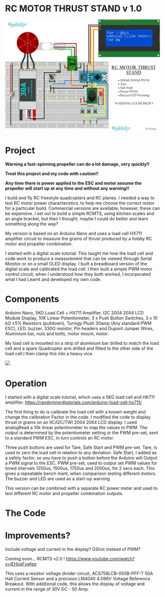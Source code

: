 # RC MOTOR THRUST STAND v 1.0
 ![](/Images/RCMTTSPWM_4829x3529.png) 
# Project
**Warning a fast-spinning propeller can do a lot damage, very quickly!!**

**Treat this project and my code with caution!!**

**Any time there is power applied to the ESC and motor assume the propeller will start up at any time and without any warning!!**

I build and fly RC freestyle quadcopters and RC planes. I needed a way to test RC motor power characteristics, to help me choose the correct motor for a particular build. Commercial versions are available; however, these can be expensive. 
I set out to build a simple RCMTS, using kitchen scales and an angle bracket, but then I thought, maybe I could do better and learn something along the way?

My version is based on an Arduino Nano and uses a load cell HX711
amplifier circuit to measure the grams of thrust produced by a hobby RC motor and propeller combination.

I started with a digital scale tutorial.
This taught me how the load cell and code work to produce a measurement that can be viewed through Serial Monitor or on a small OLED display.
I built a breadboard version of the digital scale and calibrated the load cell.
I then built a simple PWM motor control circuit, when I understood how they both worked, I incorporated what I had 
Learnt and developed my own code.
# Components
Arduino Nano, 5KG Load Cell + HX711 Amplifier, I2C 2004 20X4 LCD Module Display, 10K Linear Potentiometer, 3 x Push Button Switches,
3 x 10 kΩ ±5% Resistors (pulldown), Turnigy Plush 30amp (Any standard PWM ESC), LED, buzzer, 330Ω resistor, Pin headers and Dupont Jumper Wires,
Aluminium bar, nuts and bolts, motor mount, motor.

My load cell is mounted on a strip of aluminium bar drilled to match the load cell and a spare Quadcopter arm drilled and fitted
to the other side of the load cell.I then clamp this into a heavy vice.


 ![](Images/RC_MOTOR_THRUST_STAND_PHOTO_2405x2250.png)
 
 # Operation
 I started with a digital scale tutorial, which uses a 5KG load cell and HK711 amplifier.
https://randomnerdtutorials.com/arduino-load-cell-hx711/

The first thing to do is calibrate the load cell with a known weight and change the calibration
Factor in the code. 
I modified the code to display thrust in grams on an IIC/I2C/TWI 2004 20X4 LCD display.
I used analogRead a 10k linear potentiometer to map the values to PWM.
The output is determined by the potentiometer setting or the PWM pre-set, sent to a 
standard PWM ESC, in turn controls an RC motor.

Three push buttons are used for Tare, Safe Start and PWM pre-set.
Tare, is used to zero the load cell in relation to any deviation.
Safe Start, I added as a safety factor, so you have to push a button before the Arduino will
Output a PWM signal to the ESC.
PWM pre-set, used to output set PWM values for timed intervals 1250us, 1500us, 1750us and 2000us, for 2 secs each. 
This gives a repeatable bench mark, when comparison testing different motors.
The buzzer and LED are used as a start-up warning.

This version can be combined with a separate RC power meter and used to test different RC motor and propeller combination outputs.

# The Code


# Improvements?
Include voltage and current in the display?
DShot instead of PWM?

Coming soon... 
RCMTS v2.0 !
https://www.youtube.com/watch?v=jEHoqFxafgg

This uses a resistor voltage divider circuit, ACS758LCB-050B-PFF-T 50A Hall Current Sensor and a
precision LM4040 4.096V Voltage Reference Breakout.
With additional code, this allows the display of voltage and current in the range of 30V DC - 50 Amp.

